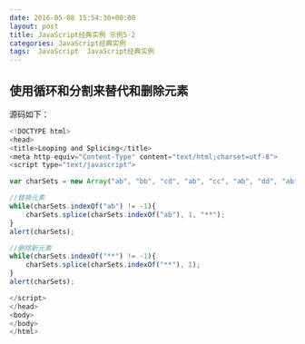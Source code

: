 ```yaml
---
date: 2016-05-08 15:54:30+00:00
layout: post
title: JavaScript经典实例 示例5-2
categories: JavaScript经典实例
tags:  JavaScript  JavaScript经典实例
---
```


使用循环和分割来替代和删除元素
----------------


<head>
<title>Looping and Splicing</title>
<meta http-equiv="Content-Type" content="text/html;charset=utf-8">
<script type="text/javascript">

var charSets = new Array("ab", "bb", "cd", "ab", "cc", "ab", "dd", "ab");

//替换元素
while(charSets.indexOf("ab") != -1){
    charSets.splice(charSets.indexOf("ab"), 1, "**");
}
alert(charSets);

//删除新元素
while(charSets.indexOf("**") != -1){
    charSets.splice(charSets.indexOf("**"), 1);
}
alert(charSets);

</script>
</head>
<body>
</body>

源码如下：

``` javascript
<!DOCTYPE html>
<head>
<title>Looping and Splicing</title>
<meta http-equiv="Content-Type" content="text/html;charset=utf-8">
<script type="text/javascript">

var charSets = new Array("ab", "bb", "cd", "ab", "cc", "ab", "dd", "ab");

//替换元素
while(charSets.indexOf("ab") != -1){
    charSets.splice(charSets.indexOf("ab"), 1, "**");
}
alert(charSets);

//删除新元素
while(charSets.indexOf("**") != -1){
    charSets.splice(charSets.indexOf("**"), 1);
}
alert(charSets);

</script>
</head>
<body>
</body>
</html>
``` 